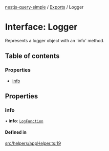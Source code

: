 [nestjs-query-simple](../README.md) / [Exports](../modules.md) / Logger

# Interface: Logger

Represents a logger object with an 'info' method.

## Table of contents

### Properties

- [info](Logger.md#info)

## Properties

### info

• **info**: [`LogFunction`](../modules.md#logfunction)

#### Defined in

[src/helpers/appHelper.ts:19](https://github.com/choresh/nestjs-query-simple/blob/5137169/packages/nestjs-query-simple/src/helpers/appHelper.ts#L19)
